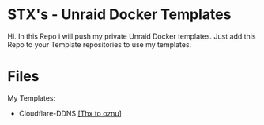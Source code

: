 # STX's - Unraid Docker Templates

Hi. In this Repo i will push my private Unraid Docker templates. Just add this Repo to your Template repositories to use my templates. 


# Files
My Templates: 
 - Cloudflare-DDNS [[Thx to oznu]](https://github.com/oznu/docker-cloudflare-ddns)
